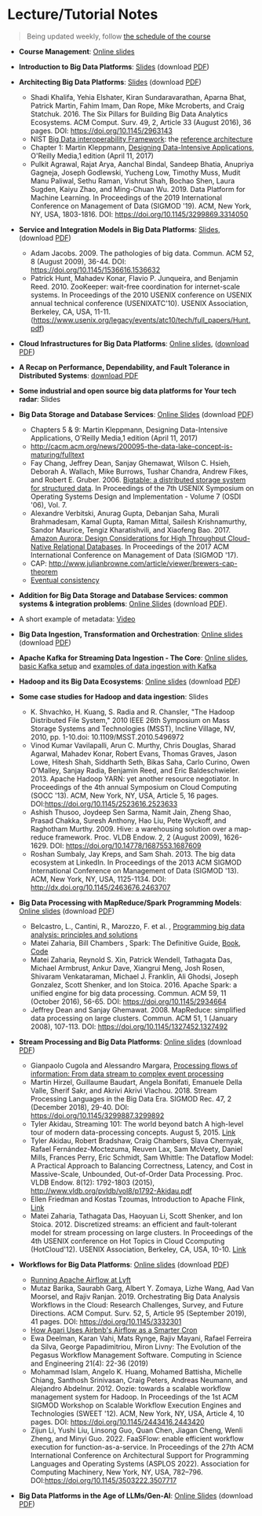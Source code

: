 # Lecture/Tutorial Notes

>Being updated weekly, follow [the schedule of the course](../schedule.md) 

* **Course Management**: [Online slides](https://bit.ly/cse4640management2024)
* **Introduction to Big Data Platforms**: [Slides](https://bit.ly/bdp24-L1) (download [PDF](pdfs/module1-lecture1-1-intro-v0.5.0.pdf))
* **Architecting Big Data Platforms**: [Slides](https://bit.ly/bdp24-L1-2) (download [PDF](pdfs/module1-lecture1-2-architectingbigplatforms-v0.5.pdf))
  - Shadi Khalifa, Yehia Elshater, Kiran Sundaravarathan, Aparna Bhat, Patrick Martin, Fahim Imam, Dan Rope, Mike Mcroberts, and Craig Statchuk. 2016. The Six Pillars for Building Big Data Analytics Ecosystems. ACM Comput. Surv. 49, 2, Article 33 (August 2016), 36 pages. DOI: https://doi.org/10.1145/2963143
  - NIST [Big Data interoperability Framework](https://www.nist.gov/itl/big-data-nist/big-data-nist-documents/nbdif-version-30-final): the [reference architecture](https://nvlpubs.nist.gov/nistpubs/SpecialPublications/NIST.SP.1500-6r2.pdf) 
  - Chapter 1: Martin Kleppmann, [Designing Data-Intensive Applications](http://dataintensive.net/), O'Reilly Media,1 edition (April 11, 2017)
  - Pulkit Agrawal, Rajat Arya, Aanchal Bindal, Sandeep Bhatia, Anupriya Gagneja, Joseph Godlewski, Yucheng Low, Timothy Muss, Mudit Manu Paliwal, Sethu Raman, Vishrut Shah, Bochao Shen, Laura Sugden, Kaiyu Zhao, and Ming-Chuan Wu. 2019. Data Platform for Machine Learning. In Proceedings of the 2019 International Conference on Management of Data (SIGMOD '19). ACM, New York, NY, USA, 1803-1816. DOI: https://doi.org/10.1145/3299869.3314050

* **Service and Integration Models in Big Data Platforms**: [Slides](https://bit.ly/bdp24-L2), (download [PDF](pdfs/module1-lecture2-0-integrationbdp-v0.5.pdf))
  - Adam Jacobs. 2009. The pathologies of big data. Commun. ACM 52, 8 (August 2009), 36-44. DOI: https://doi.org/10.1145/1536616.1536632
  - Patrick Hunt, Mahadev Konar, Flavio P. Junqueira, and Benjamin Reed. 2010. ZooKeeper: wait-free coordination for internet-scale systems. In Proceedings of the 2010 USENIX conference on USENIX annual technical conference (USENIXATC'10). USENIX Association, Berkeley, CA, USA, 11-11. (https://www.usenix.org/legacy/events/atc10/tech/full_papers/Hunt.pdf)

* **Cloud Infrastructures for Big Data Platforms**: [Online slides](https://bit.ly/3O3PTsO), ([download PDF](pdfs/module1-cloudinfrastructuresandservices-v0.5.pdf))
* **A Recap on Performance, Dependability, and Fault Tolerance in Distributed Systems**: [download PDF](pdfs/performance-dependability.pdf)
* **Some industrial and open source big data platforms for Your tech radar**: Slides 
  
* **Big Data Storage and Database Services**: [Online Slides]() (download [PDF](pdfs/))
  - Chapters 5 & 9: Martin Kleppmann, Designing Data-Intensive Applications, O'Reilly Media,1 edition (April 11, 2017)
  -  http://cacm.acm.org/news/200095-the-data-lake-concept-is-maturing/fulltext
  -  Fay Chang, Jeffrey Dean, Sanjay Ghemawat, Wilson C. Hsieh, Deborah A. Wallach, Mike Burrows, Tushar Chandra, Andrew Fikes, and Robert E. Gruber. 2006. [Bigtable: a distributed storage system for structured data](https://static.googleusercontent.com/media/research.google.com/en//archive/bigtable-osdi06.pdf). In Proceedings of the 7th USENIX Symposium on Operating Systems Design and Implementation - Volume 7 (OSDI '06), Vol. 7.
  -  Alexandre Verbitski, Anurag Gupta, Debanjan Saha, Murali Brahmadesam, Kamal Gupta, Raman Mittal, Sailesh Krishnamurthy, Sandor Maurice, Tengiz Kharatishvili, and Xiaofeng Bao. 2017. [Amazon Aurora: Design Considerations for High Throughput Cloud-Native Relational Databases](https://dl.acm.org/doi/10.1145/3035918.3056101). In Proceedings of the 2017 ACM International Conference on Management of Data (SIGMOD '17).
  - CAP:  http://www.julianbrowne.com/article/viewer/brewers-cap-theorem
  - [Eventual consistency](https://dl.acm.org/ft_gateway.cfm?id=1466448&ftid=577532&dwn=1)
* **Addition for Big Data Storage and Database Services: common systems & integration problems**: [Online Slides]() (download [PDF](pdfs/)).
* A short example of metadata: [Video](https://aalto.cloud.panopto.eu/Panopto/Pages/Viewer.aspx?id=e54ba118-53c1-4097-9b12-acc2013ddb4f)
* **Big Data Ingestion, Transformation and Orchestration**: [Online slides]() (download [PDF](pdfs/))
* **Apache Kafka for Streaming Data Ingestion - The Core**: [Online slides](), [basic Kafka setup](../tutorials/basickafka) and [examples of data ingestion with Kafka](../tutorials/cloud-data-pipeline)
* **Hadoop and its Big Data Ecosystems**: [Online slides]() (download [PDF](pdfs/))
* **Some case studies for Hadoop and data ingestion**: Slides 
  - K. Shvachko, H. Kuang, S. Radia and R. Chansler, "The Hadoop Distributed File System," 2010 IEEE 26th Symposium on Mass Storage Systems and Technologies (MSST), Incline Village, NV, 2010, pp. 1-10.doi: 10.1109/MSST.2010.5496972
  - Vinod Kumar Vavilapalli, Arun C. Murthy, Chris Douglas, Sharad Agarwal, Mahadev Konar, Robert Evans, Thomas Graves, Jason Lowe, Hitesh Shah, Siddharth Seth, Bikas Saha, Carlo Curino, Owen O'Malley, Sanjay Radia, Benjamin Reed, and Eric Baldeschwieler. 2013. Apache Hadoop YARN: yet another resource negotiator. In Proceedings of the 4th annual Symposium on Cloud Computing (SOCC '13). ACM, New York, NY, USA, Article 5, 16 pages. DOI:https://doi.org/10.1145/2523616.2523633
  - Ashish Thusoo, Joydeep Sen Sarma, Namit Jain, Zheng Shao, Prasad Chakka, Suresh Anthony, Hao Liu, Pete Wyckoff, and Raghotham Murthy. 2009. Hive: a warehousing solution over a map-reduce framework. Proc. VLDB Endow. 2, 2 (August 2009), 1626-1629. DOI: https://doi.org/10.14778/1687553.1687609
  - Roshan Sumbaly, Jay Kreps, and Sam Shah. 2013. The big data ecosystem at LinkedIn. In Proceedings of the 2013 ACM SIGMOD International Conference on Management of Data (SIGMOD '13). ACM, New York, NY, USA, 1125-1134. DOI: http://dx.doi.org/10.1145/2463676.2463707
* **Big Data Processing with MapReduce/Spark Programming Models**: [Online slides]() (download [PDF](pdfs/)) 
  - Belcastro, L., Cantini, R., Marozzo, F. et al. , [Programming big data analysis: principles and solutions](https://journalofbigdata.springeropen.com/articles/10.1186/s40537-021-00555-2)
  - Matei Zaharia, Bill Chambers , Spark: The Definitive Guide, [Book](https://learning.oreilly.com/library/view/spark-the-definitive/9781491912201/), [Code](https://github.com/databricks/Spark-The-Definitive-Guide)
  -   Matei Zaharia, Reynold S. Xin, Patrick Wendell, Tathagata Das, Michael Armbrust, Ankur Dave, Xiangrui Meng, Josh Rosen, Shivaram Venkataraman, Michael J. Franklin, Ali Ghodsi, Joseph Gonzalez, Scott Shenker, and Ion Stoica. 2016. Apache Spark: a unified engine for big data processing. Commun. ACM 59, 11 (October 2016), 56-65. DOI: https://doi.org/10.1145/2934664
  -  Jeffrey Dean and Sanjay Ghemawat. 2008. MapReduce: simplified data processing on large clusters. Commun. ACM 51, 1 (January 2008), 107-113. DOI: https://doi.org/10.1145/1327452.1327492
* **Stream Processing and Big Data Platforms**: [Online slides]() (download [PDF](pdfs/))
  - Gianpaolo Cugola and Alessandro Margara, [Processing flows of information: From data stream to complex event processing](https://dl.acm.org/doi/pdf/10.1145/2187671.2187677)
  - Martin Hirzel, Guillaume Baudart, Angela Bonifati, Emanuele Della Valle, Sherif Sakr, and Akrivi Akrivi Vlachou. 2018. Stream Processing Languages in the Big Data Era. SIGMOD Rec. 47, 2 (December 2018), 29-40. DOI: https://doi.org/10.1145/3299887.3299892
  -  Tyler Akidau, Streaming 101: The world beyond batch A high-level tour of modern data-processing concepts. August 5, 2015. [Link](https://www.oreilly.com/ideas/the-world-beyond-batch-streaming-101)
  -  Tyler Akidau, Robert Bradshaw, Craig Chambers, Slava Chernyak, Rafael Fernández-Moctezuma, Reuven Lax, Sam McVeety, Daniel Mills, Frances Perry, Eric Schmidt, Sam Whittle: The Dataflow Model: A Practical Approach to Balancing Correctness, Latency, and Cost in Massive-Scale, Unbounded, Out-of-Order Data Processing. Proc. VLDB Endow. 8(12): 1792-1803 (2015), http://www.vldb.org/pvldb/vol8/p1792-Akidau.pdf
  -  Ellen Friedman and Kostas Tzoumas, Introduction to Apache Flink, [Link](https://mapr.com/introduction-to-apache-flink/assets/introduction-to-apache-flink.pdf)
  -   Matei Zaharia, Tathagata Das, Haoyuan Li, Scott Shenker, and Ion Stoica. 2012. Discretized streams: an efficient and fault-tolerant model for stream processing on large clusters. In Proceedings of the 4th USENIX conference on Hot Topics in Cloud Ccomputing (HotCloud'12). USENIX Association, Berkeley, CA, USA, 10-10. [Link](https://www2.eecs.berkeley.edu/Pubs/TechRpts/2012/EECS-2012-259.pdf)
* **Workflows for Big Data Platforms**: [Online slides]() (download [PDF](pdfs/))
  - [Running Apache Airflow at Lyft](https://eng.lyft.com/running-apache-airflow-at-lyft-6e53bb8fccff)
  -  Mutaz Barika, Saurabh Garg, Albert Y. Zomaya, Lizhe Wang, Aad Van Moorsel, and Rajiv Ranjan. 2019. Orchestrating Big Data Analysis Workflows in the Cloud: Research Challenges, Survey, and Future Directions. ACM Comput. Surv. 52, 5, Article 95 (September 2019), 41 pages. DOI: https://doi.org/10.1145/3332301
  - [How Agari Uses Airbnb's Airflow as a Smarter Cron](http://highscalability.com/blog/2015/9/3/how-agari-uses-airbnbs-airflow-as-a-smarter-cron.html)
  -  Ewa Deelman, Karan Vahi, Mats Rynge, Rajiv Mayani, Rafael Ferreira da Silva, George Papadimitriou, Miron Livny: The Evolution of the Pegasus Workflow Management Software. Computing in Science and Engineering 21(4): 22-36 (2019)
  - Mohammad Islam, Angelo K. Huang, Mohamed Battisha, Michelle Chiang, Santhosh Srinivasan, Craig Peters, Andreas Neumann, and Alejandro Abdelnur. 2012. Oozie: towards a scalable workflow management system for Hadoop. In Proceedings of the 1st ACM SIGMOD Workshop on Scalable Workflow Execution Engines and Technologies (SWEET '12). ACM, New York, NY, USA, Article 4, 10 pages. DOI: https://doi.org/10.1145/2443416.2443420
  - Zijun Li, Yushi Liu, Linsong Guo, Quan Chen, Jiagan Cheng, Wenli Zheng, and Minyi Guo. 2022. FaaSFlow: enable efficient workflow execution for function-as-a-service. In Proceedings of the 27th ACM International Conference on Architectural Support for Programming Languages and Operating Systems (ASPLOS 2022). Association for Computing Machinery, New York, NY, USA, 782–796. DOI:https://doi.org/10.1145/3503222.3507717
* **Big Data Platforms in the Age of LLMs/Gen-AI**: [Online Slides]() (download [PDF](pdfs/))
